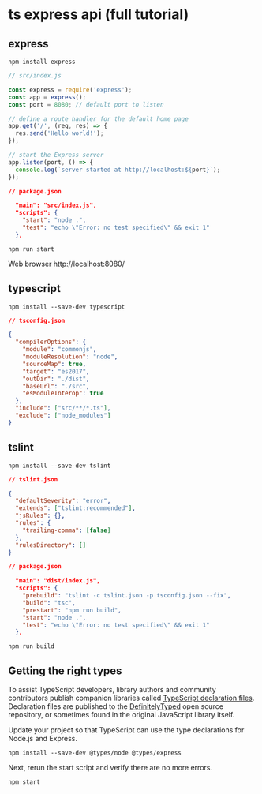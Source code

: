 # ts express api (full tutorial)

## express

```
npm install express
```

```js
// src/index.js

const express = require('express');
const app = express();
const port = 8080; // default port to listen

// define a route handler for the default home page
app.get('/', (req, res) => {
  res.send('Hello world!');
});

// start the Express server
app.listen(port, () => {
  console.log(`server started at http://localhost:${port}`);
});
```

```json
// package.json

  "main": "src/index.js",
  "scripts": {
    "start": "node .",
    "test": "echo \"Error: no test specified\" && exit 1"
  },
```

```
npm run start
```

Web browser http://localhost:8080/

## typescript

```
npm install --save-dev typescript
```

```json
// tsconfig.json

{
  "compilerOptions": {
    "module": "commonjs",
    "moduleResolution": "node",
    "sourceMap": true,
    "target": "es2017",
    "outDir": "./dist",
    "baseUrl": "./src",
    "esModuleInterop": true
  },
  "include": ["src/**/*.ts"],
  "exclude": ["node_modules"]
}
```

## tslint

```
npm install --save-dev tslint
```

```json
// tslint.json

{
  "defaultSeverity": "error",
  "extends": ["tslint:recommended"],
  "jsRules": {},
  "rules": {
    "trailing-comma": [false]
  },
  "rulesDirectory": []
}
```

```json
// package.json

  "main": "dist/index.js",
  "scripts": {
    "prebuild": "tslint -c tslint.json -p tsconfig.json --fix",
    "build": "tsc",
    "prestart": "npm run build",
    "start": "node .",
    "test": "echo \"Error: no test specified\" && exit 1"
  },
```

```
npm run build
```

## Getting the right types

To assist TypeScript developers, library authors and community contributors publish companion libraries called [TypeScript declaration files](http://www.typescriptlang.org/docs/handbook/declaration-files/consumption.html). Declaration files are published to the [DefinitelyTyped](https://github.com/DefinitelyTyped/DefinitelyTyped) open source repository, or sometimes found in the original JavaScript library itself.

Update your project so that TypeScript can use the type declarations for Node.js and Express.

```
npm install --save-dev @types/node @types/express
```

Next, rerun the start script and verify there are no more errors.

```
npm start
```




